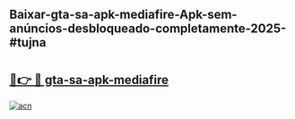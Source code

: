 ## Baixar-gta-sa-apk-mediafire-Apk-sem-anúncios-desbloqueado-completamente-2025-#tujna

# <h2><a href="https://ainizakaria.my?title=gta-sa-apk-mediafire&ref=20M">🔗👉 🔴 gta-sa-apk-mediafire</a></h2>

[![acn](https://github.com/user-attachments/assets/0f9c940e-d8b0-45ae-aac7-cd30a18b3e1c)](https://ainizakaria.my?title=gta-sa-apk-mediafire&ref=20M)


